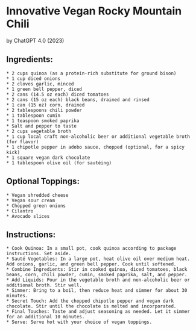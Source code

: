 # Innovative Vegan Rocky Mountain Chili
by ChatGPT 4.0 (2023)

## Ingredients:

    * 2 cups quinoa (as a protein-rich substitute for ground bison)
    * 1 cup diced onions
    * 2 cloves garlic, minced
    * 1 green bell pepper, diced
    * 2 cans (14.5 oz each) diced tomatoes
    * 2 cans (15 oz each) black beans, drained and rinsed
    * 1 can (15 oz) corn, drained
    * 2 tablespoons chili powder
    * 1 tablespoon cumin
    * 1 teaspoon smoked paprika
    * Salt and pepper to taste
    * 2 cups vegetable broth
    * 1 cup local craft non-alcoholic beer or additional vegetable broth (for flavor)
    * 1 chipotle pepper in adobo sauce, chopped (optional, for a spicy kick)
    * 1 square vegan dark chocolate
    * 1 tablespoon olive oil (for sautéing)

## Optional Toppings:

    * Vegan shredded cheese
    * Vegan sour cream
    * Chopped green onions
    * Cilantro
    * Avocado slices

## Instructions:

    * Cook Quinoa: In a small pot, cook quinoa according to package instructions. Set aside.
    * Sauté Vegetables: In a large pot, heat olive oil over medium heat. Add onions, garlic, and green bell pepper. Cook until softened.
    * Combine Ingredients: Stir in cooked quinoa, diced tomatoes, black beans, corn, chili powder, cumin, smoked paprika, salt, and pepper.
    * Add Liquids: Pour in the vegetable broth and non-alcoholic beer or additional broth. Stir well.
    * Simmer: Bring to a boil, then reduce heat and simmer for about 30 minutes.
    * Secret Touch: Add the chopped chipotle pepper and vegan dark chocolate. Stir until the chocolate is melted and incorporated.
    * Final Touches: Taste and adjust seasoning as needed. Let it simmer for an additional 10 minutes.
    * Serve: Serve hot with your choice of vegan toppings.
